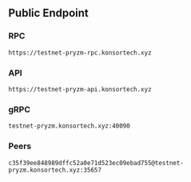 ## Public Endpoint

### RPC
```
https://testnet-pryzm-rpc.konsortech.xyz 
```

### API
```
https://testnet-pryzm-api.konsortech.xyz 
```

### gRPC
```
testnet-pryzm.konsortech.xyz:40090
```

### Peers
```
c35f39ee848989dffc52a0e71d523ec09ebad755@testnet-pryzm.konsortech.xyz:35657
```
